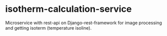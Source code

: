 # isotherm-calculation-service
Microservice with rest-api on Django-rest-framework for image processing and getting isoterm (temperature isoline).
